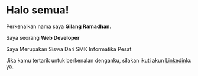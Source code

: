 # Halo semua! 

Perkenalkan nama saya **Gilang Ramadhan**.<br>

Saya seorang **Web Developer** <br>

Saya Merupakan Siswa Dari SMK Informatika Pesat<br>

Jika kamu tertarik untuk berkenalan denganku, silakan ikuti akun [Linkedin](www.linkedin.com/in/aunurrahman-ramy-al-ghazy-215b7628b)ku ya.
